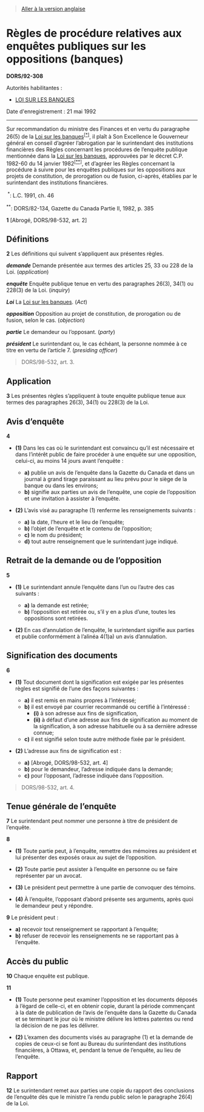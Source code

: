> [Aller à la version anglaise](/en/Regulations/Statutory%20Orders%20and%20Regulations/92/308.md)

# Règles de procédure relatives aux enquêtes publiques sur les oppositions (banques)

**DORS/92-308**

Autorités habilitantes : 
- [LOI SUR LES BANQUES](/fr/Lois/Lois%20du%20Canada/1991/ch.%2046.md)

Date d'enregistrement : 21 mai 1992

----------

Sur recommandation du ministre des Finances et en vertu du paragraphe 26(5) de la [Loi sur les banques](/fr/Lois/Lois%20du%20Canada/1991/ch.%2046.md)<sup><a href='#footnote1_f'>[*]</a></sup>, il plaît à Son Excellence le Gouverneur général en conseil d’agréer l’abrogation par le surintendant des institutions financières des Règles concernant les procédures de l’enquête publique mentionnée dans la [Loi sur les banques](/fr/Lois/Lois%20du%20Canada/1991/ch.%2046.md), approuvées par le décret C.P. 1982-60 du 14 janvier 1982<sup><a href='#footnote2_f'>[**]</a></sup>, et d’agréer les Règles concernant la procédure à suivre pour les enquêtes publiques sur les oppositions aux projets de constitution, de prorogation ou de fusion, ci-après, établies par le surintendant des institutions financières.

<a name='footnote1_f'><sup> *</sup></a>: L.C. 1991, ch. 46<br />

<a name='footnote2_f'><sup>**</sup></a>: DORS/82-134, Gazette du Canada Partie II, 1982, p. 385<br />



**1** [Abrogé, DORS/98-532, art. 2]




## Définitions


**2** Les définitions qui suivent s’appliquent aux présentes règles.

***demande*** Demande présentée aux termes des articles 25, 33 ou 228 de la Loi. (*application*)

***enquête*** Enquête publique tenue en vertu des paragraphes 26(3), 34(1) ou 228(3) de la Loi. (*inquiry*)

***Loi*** La [Loi sur les banques](/fr/Lois/Lois%20du%20Canada/1991/ch.%2046.md). (*Act*)

***opposition*** Opposition au projet de constitution, de prorogation ou de fusion, selon le cas. (*objection*)

***partie*** Le demandeur ou l’opposant. (*party*)

***président*** Le surintendant ou, le cas échéant, la personne nommée à ce titre en vertu de l’article 7. (*presiding officer*) 
> DORS/98-532, art. 3.





## Application


**3** Les présentes règles s’appliquent à toute enquête publique tenue aux termes des paragraphes 26(3), 34(1) ou 228(3) de la Loi.




## Avis d’enquête


**4** 

- **(1)** Dans les cas où le surintendant est convaincu qu’il est nécessaire et dans l’intérêt public de faire procéder à une enquête sur une opposition, celui-ci, au moins 14 jours avant l’enquête :
	- **a)** publie un avis de l’enquête dans la Gazette du Canada et dans un journal à grand tirage paraissant au lieu prévu pour le siège de la banque ou dans les environs;
	- **b)** signifie aux parties un avis de l’enquête, une copie de l’opposition et une invitation à assister à l’enquête.

- **(2)** L’avis visé au paragraphe (1) renferme les renseignements suivants :
	- **a)** la date, l’heure et le lieu de l’enquête;
	- **b)** l’objet de l’enquête et le contenu de l’opposition;
	- **c)** le nom du président;
	- **d)** tout autre renseignement que le surintendant juge indiqué.




## Retrait de la demande ou de l’opposition


**5** 

- **(1)** Le surintendant annule l’enquête dans l’un ou l’autre des cas suivants :
	- **a)** la demande est retirée;
	- **b)** l’opposition est retirée ou, s’il y en a plus d’une, toutes les oppositions sont retirées.

- **(2)** En cas d’annulation de l’enquête, le surintendant signifie aux parties et publie conformément à l’alinéa 4(1)a) un avis d’annulation.




## Signification des documents


**6** 

- **(1)** Tout document dont la signification est exigée par les présentes règles est signifié de l’une des façons suivantes :
	- **a)** il est remis en mains propres à l’intéressé;
	- **b)** il est envoyé par courrier recommandé ou certifié à l’intéressé :
		- **(i)** à son adresse aux fins de signification,
		- **(ii)** à défaut d’une adresse aux fins de signification au moment de la signification, à son adresse habituelle ou à sa dernière adresse connue;
	- **c)** il est signifié selon toute autre méthode fixée par le président.

- **(2)** L’adresse aux fins de signification est :
	- **a)** [Abrogé, DORS/98-532, art. 4]
	- **b)** pour le demandeur, l’adresse indiquée dans la demande;
	- **c)** pour l’opposant, l’adresse indiquée dans l’opposition.
> DORS/98-532, art. 4.





## Tenue générale de l’enquête


**7** Le surintendant peut nommer une personne à titre de président de l’enquête.



**8** 

- **(1)** Toute partie peut, à l’enquête, remettre des mémoires au président et lui présenter des exposés oraux au sujet de l’opposition.

- **(2)** Toute partie peut assister à l’enquête en personne ou se faire représenter par un avocat.

- **(3)** Le président peut permettre à une partie de convoquer des témoins.

- **(4)** À l’enquête, l’opposant d’abord présente ses arguments, après quoi le demandeur peut y répondre.



**9** Le président peut :
- **a)** recevoir tout renseignement se rapportant à l’enquête;
- **b)** refuser de recevoir les renseignements ne se rapportant pas à l’enquête.




## Accès du public


**10** Chaque enquête est publique.



**11** 

- **(1)** Toute personne peut examiner l’opposition et les documents déposés à l’égard de celle-ci, et en obtenir copie, durant la période commençant à la date de publication de l’avis de l’enquête dans la Gazette du Canada et se terminant le jour où le ministre délivre les lettres patentes ou rend la décision de ne pas les délivrer.

- **(2)** L’examen des documents visés au paragraphe (1) et la demande de copies de ceux-ci se font au Bureau du surintendant des institutions financières, à Ottawa, et, pendant la tenue de l’enquête, au lieu de l’enquête.




## Rapport


**12** Le surintendant remet aux parties une copie du rapport des conclusions de l’enquête dès que le ministre l’a rendu public selon le paragraphe 26(4) de la Loi.


